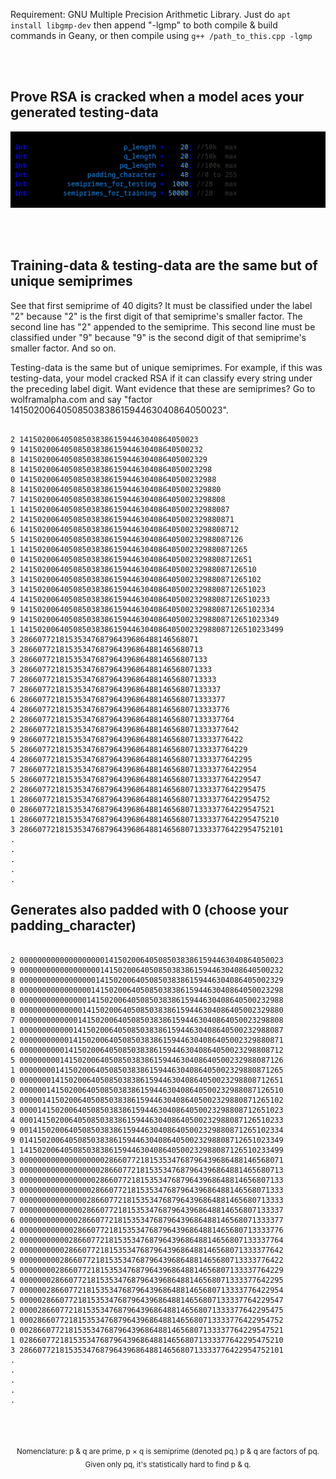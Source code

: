 Requirement: GNU Multiple Precision Arithmetic Library.
Just do ```apt install libgmp-dev``` then append "-lgmp" to both compile & build
commands in Geany, or then compile using ```g++ /path_to_this.cpp -lgmp```

<br>
<br>

## Prove RSA is cracked when a model aces your generated testing-data

<p align="center">
  <img src="https://raw.githubusercontent.com/compromise-evident/semiprime-training-data/main/Other/Configurable.png">
</p>

<br>
<br>

## Training-data & testing-data are the same but of unique semiprimes

See that first semiprime of 40 digits? It must be classified under the label "2"
because "2" is the first digit of that semiprime's smaller factor.
The second line has "2" appended to the semiprime. This second line must be
classified under "9" because "9" is the second digit of that semiprime's
smaller factor. And so on.

Testing-data is the same but of unique semiprimes. For example,
if this was testing-data, your model cracked RSA if it can classify
every string under the preceding label digit.
Want evidence that these are semiprimes?
Go to wolframalpha.com and say
"factor 1415020064050850383861594463040864050023".

```text

2 1415020064050850383861594463040864050023
9 14150200640508503838615944630408640500232
8 141502006405085038386159446304086405002329
8 1415020064050850383861594463040864050023298
0 14150200640508503838615944630408640500232988
8 141502006405085038386159446304086405002329880
7 1415020064050850383861594463040864050023298808
1 14150200640508503838615944630408640500232988087
2 141502006405085038386159446304086405002329880871
6 1415020064050850383861594463040864050023298808712
5 14150200640508503838615944630408640500232988087126
1 141502006405085038386159446304086405002329880871265
0 1415020064050850383861594463040864050023298808712651
2 14150200640508503838615944630408640500232988087126510
3 141502006405085038386159446304086405002329880871265102
3 1415020064050850383861594463040864050023298808712651023
4 14150200640508503838615944630408640500232988087126510233
9 141502006405085038386159446304086405002329880871265102334
9 1415020064050850383861594463040864050023298808712651023349
1 14150200640508503838615944630408640500232988087126510233499
3 2866077218153534768796439686488146568071
3 28660772181535347687964396864881465680713
3 286607721815353476879643968648814656807133
3 2866077218153534768796439686488146568071333
7 28660772181535347687964396864881465680713333
7 286607721815353476879643968648814656807133337
6 2866077218153534768796439686488146568071333377
4 28660772181535347687964396864881465680713333776
2 286607721815353476879643968648814656807133337764
2 2866077218153534768796439686488146568071333377642
9 28660772181535347687964396864881465680713333776422
5 286607721815353476879643968648814656807133337764229
4 2866077218153534768796439686488146568071333377642295
7 28660772181535347687964396864881465680713333776422954
5 286607721815353476879643968648814656807133337764229547
2 2866077218153534768796439686488146568071333377642295475
1 28660772181535347687964396864881465680713333776422954752
0 286607721815353476879643968648814656807133337764229547521
1 2866077218153534768796439686488146568071333377642295475210
3 28660772181535347687964396864881465680713333776422954752101
.
.
.
.
.

```

## Generates also padded with 0 (choose your padding_character)

```text

2 00000000000000000001415020064050850383861594463040864050023
9 00000000000000000014150200640508503838615944630408640500232
8 00000000000000000141502006405085038386159446304086405002329
8 00000000000000001415020064050850383861594463040864050023298
0 00000000000000014150200640508503838615944630408640500232988
8 00000000000000141502006405085038386159446304086405002329880
7 00000000000001415020064050850383861594463040864050023298808
1 00000000000014150200640508503838615944630408640500232988087
2 00000000000141502006405085038386159446304086405002329880871
6 00000000001415020064050850383861594463040864050023298808712
5 00000000014150200640508503838615944630408640500232988087126
1 00000000141502006405085038386159446304086405002329880871265
0 00000001415020064050850383861594463040864050023298808712651
2 00000014150200640508503838615944630408640500232988087126510
3 00000141502006405085038386159446304086405002329880871265102
3 00001415020064050850383861594463040864050023298808712651023
4 00014150200640508503838615944630408640500232988087126510233
9 00141502006405085038386159446304086405002329880871265102334
9 01415020064050850383861594463040864050023298808712651023349
1 14150200640508503838615944630408640500232988087126510233499
3 00000000000000000002866077218153534768796439686488146568071
3 00000000000000000028660772181535347687964396864881465680713
3 00000000000000000286607721815353476879643968648814656807133
3 00000000000000002866077218153534768796439686488146568071333
7 00000000000000028660772181535347687964396864881465680713333
7 00000000000000286607721815353476879643968648814656807133337
6 00000000000002866077218153534768796439686488146568071333377
4 00000000000028660772181535347687964396864881465680713333776
2 00000000000286607721815353476879643968648814656807133337764
2 00000000002866077218153534768796439686488146568071333377642
9 00000000028660772181535347687964396864881465680713333776422
5 00000000286607721815353476879643968648814656807133337764229
4 00000002866077218153534768796439686488146568071333377642295
7 00000028660772181535347687964396864881465680713333776422954
5 00000286607721815353476879643968648814656807133337764229547
2 00002866077218153534768796439686488146568071333377642295475
1 00028660772181535347687964396864881465680713333776422954752
0 00286607721815353476879643968648814656807133337764229547521
1 02866077218153534768796439686488146568071333377642295475210
3 28660772181535347687964396864881465680713333776422954752101
.
.
.
.
.

```

<br>
<br>

<p align="center"><sub>Nomenclature: p & q are prime, p × q is semiprime (denoted pq.) p & q are factors of pq. Given only pq, it's statistically hard to find p & q.<sub/></p>

